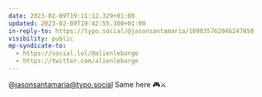 ```yaml
---
date: 2023-02-09T19:11:12.329+01:00
updated: 2023-02-09T19:42:55.300+01:00
in-reply-to: https://typo.social/@jasonsantamaria/109835762046247850
visibility: public
mp-syndicate-to:
  - https://social.lol/@alienlebarge
  - https://twitter.com/alienlebarge
---
```

@jasonsantamaria@typo.social Same here 🎮⚔️
